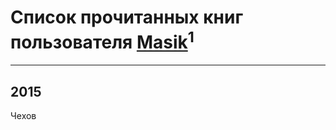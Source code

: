 # Список прочитанных книг пользователя [Masik](http://www.odnoklassniki.ru/profile/161834383961)<sup>1</sup>
---

## 2015

Чехов



